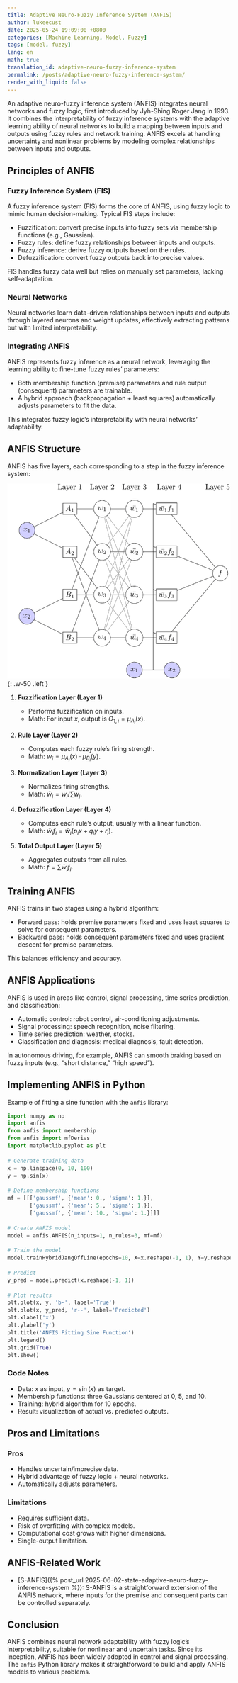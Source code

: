 ```yaml
---
title: Adaptive Neuro-Fuzzy Inference System (ANFIS)
author: lukeecust
date: 2025-05-24 19:09:00 +0800
categories: [Machine Learning, Model, Fuzzy]
tags: [model, fuzzy]
lang: en
math: true
translation_id: adaptive-neuro-fuzzy-inference-system
permalink: /posts/adaptive-neuro-fuzzy-inference-system/
render_with_liquid: false
---
```


An adaptive neuro-fuzzy inference system (ANFIS) integrates neural networks and fuzzy logic, first introduced by Jyh-Shing Roger Jang in 1993. It combines the interpretability of fuzzy inference systems with the adaptive learning ability of neural networks to build a mapping between inputs and outputs using fuzzy rules and network training. ANFIS excels at handling uncertainty and nonlinear problems by modeling complex relationships between inputs and outputs.

## Principles of ANFIS

### Fuzzy Inference System (FIS)

A fuzzy inference system (FIS) forms the core of ANFIS, using fuzzy logic to mimic human decision-making. Typical FIS steps include:

- Fuzzification: convert precise inputs into fuzzy sets via membership functions (e.g., Gaussian).  
- Fuzzy rules: define fuzzy relationships between inputs and outputs.  
- Fuzzy inference: derive fuzzy outputs based on the rules.  
- Defuzzification: convert fuzzy outputs back into precise values.

FIS handles fuzzy data well but relies on manually set parameters, lacking self-adaptation.

### Neural Networks

Neural networks learn data-driven relationships between inputs and outputs through layered neurons and weight updates, effectively extracting patterns but with limited interpretability.

### Integrating ANFIS

ANFIS represents fuzzy inference as a neural network, leveraging the learning ability to fine-tune fuzzy rules’ parameters:

- Both membership function (premise) parameters and rule output (consequent) parameters are trainable.  
- A hybrid approach (backpropagation + least squares) automatically adjusts parameters to fit the data.

This integrates fuzzy logic’s interpretability with neural networks’ adaptability.

## ANFIS Structure

ANFIS has five layers, each corresponding to a step in the fuzzy inference system:

![anfis](/assets/images/2025-05-24-adaptive-neuro-fuzzy-inference-system/anfis_architecture.png){: .w-50 .left }

1. **Fuzzification Layer (Layer 1)**  
   - Performs fuzzification on inputs.  
   - Math: For input $x$, output is $O_{1,i} = \mu_{A_i}(x)$.

2. **Rule Layer (Layer 2)**  
   - Computes each fuzzy rule’s firing strength.  
   - Math: $w_i = \mu_{A_i}(x) \cdot \mu_{B_i}(y)$.

3. **Normalization Layer (Layer 3)**  
   - Normalizes firing strengths.  
   - Math: $\bar{w}_i = w_i / \sum w_j$.

4. **Defuzzification Layer (Layer 4)**  
   - Computes each rule’s output, usually with a linear function.  
   - Math: $\bar{w}_i f_i = \bar{w}_i (p_i x + q_i y + r_i)$.

5. **Total Output Layer (Layer 5)**  
   - Aggregates outputs from all rules.  
   - Math: $f = \sum \bar{w}_i f_i$.

## Training ANFIS

ANFIS trains in two stages using a hybrid algorithm:

- Forward pass: holds premise parameters fixed and uses least squares to solve for consequent parameters.  
- Backward pass: holds consequent parameters fixed and uses gradient descent for premise parameters.

This balances efficiency and accuracy.

## ANFIS Applications

ANFIS is used in areas like control, signal processing, time series prediction, and classification:

- Automatic control: robot control, air-conditioning adjustments.  
- Signal processing: speech recognition, noise filtering.  
- Time series prediction: weather, stocks.  
- Classification and diagnosis: medical diagnosis, fault detection.

In autonomous driving, for example, ANFIS can smooth braking based on fuzzy inputs (e.g., “short distance,” “high speed”).

## Implementing ANFIS in Python

Example of fitting a sine function with the `anfis` library:

```python
import numpy as np
import anfis
from anfis import membership
from anfis import mfDerivs
import matplotlib.pyplot as plt

# Generate training data
x = np.linspace(0, 10, 100)
y = np.sin(x)

# Define membership functions
mf = [[['gaussmf', {'mean': 0., 'sigma': 1.}],
       ['gaussmf', {'mean': 5., 'sigma': 1.}],
       ['gaussmf', {'mean': 10., 'sigma': 1.}]]]

# Create ANFIS model
model = anfis.ANFIS(n_inputs=1, n_rules=3, mf=mf)

# Train the model
model.trainHybridJangOffLine(epochs=10, X=x.reshape(-1, 1), Y=y.reshape(-1, 1))

# Predict
y_pred = model.predict(x.reshape(-1, 1))

# Plot results
plt.plot(x, y, 'b-', label='True')
plt.plot(x, y_pred, 'r--', label='Predicted')
plt.xlabel('x')
plt.ylabel('y')
plt.title('ANFIS Fitting Sine Function')
plt.legend()
plt.grid(True)
plt.show()
```

### Code Notes

- Data: $x$ as input, $y = \sin(x)$ as target.  
- Membership functions: three Gaussians centered at 0, 5, and 10.  
- Training: hybrid algorithm for 10 epochs.  
- Result: visualization of actual vs. predicted outputs.

## Pros and Limitations

### Pros

- Handles uncertain/imprecise data.  
- Hybrid advantage of fuzzy logic + neural networks.  
- Automatically adjusts parameters.

### Limitations

- Requires sufficient data.  
- Risk of overfitting with complex models.  
- Computational cost grows with higher dimensions.  
- Single-output limitation.

## ANFIS-Related Work
- [S-ANFIS]({% post_url 2025-06-02-state-adaptive-neuro-fuzzy-inference-system %}): S-ANFIS is a straightforward extension of the ANFIS network, where inputs for the premise and consequent parts can be controlled separately.

## Conclusion

ANFIS combines neural network adaptability with fuzzy logic’s interpretability, suitable for nonlinear and uncertain tasks. Since its inception, ANFIS has been widely adopted in control and signal processing. The `anfis` Python library makes it straightforward to build and apply ANFIS models to various problems.
